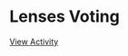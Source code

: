 # Lenses Voting

[View Activity](https://pair-code.github.io/datacardsplaybook/activities/lenses-voting)
